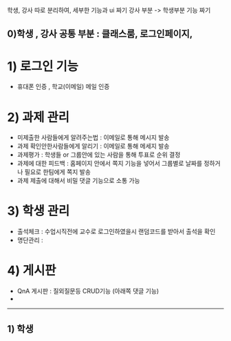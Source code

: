 학생, 강사 따로 분리하여, 세부한 기능과 ui 짜기
강사 부분 -> 학생부분 기능 짜기

## 0)학생 , 강사 공통 부분 :  클래스룸,  로그인페이지, 

# 1) 로그인 기능

- 휴대폰 인증 , 학교(이메일) 메일 인증

# 2) 과제 관리

- 미제출한 사람들에게 알려주는법 : 이메일로 통해 메시지 발송
- 과제 확인안한사람들에게 알리기 : 이메일로 통해 메세지 발송
- 과제평가 : 학생들 or 그룹안에 있는 사람을 통해 투표로 순위 결정
- 과제에 대한 피드백 : 홈페이지 안에서 쪽지 기능을 넣어서 그룹별로 날짜를 정하거나 필요로 한팀에게 쪽지 발송
- 과제 제출에 대해서 비밀 댓글 기능으로 소통 가능

# 3) 학생 관리

- 출석체크 :  수업시직전에 교수로 로그인하였을시 랜덤코드를 받아서 출석을 확인
- 명단관리 : 

# 4) 게시판

- QnA 게시판 : 질외질문등 CRUD기능 (아래쪽 댓글 기능)
- 





---------

## 1) 학생

